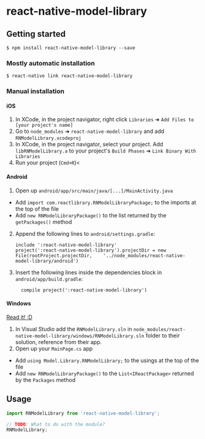 
# react-native-model-library

## Getting started

`$ npm install react-native-model-library --save`

### Mostly automatic installation

`$ react-native link react-native-model-library`

### Manual installation


#### iOS

1. In XCode, in the project navigator, right click `Libraries` ➜ `Add Files to [your project's name]`
2. Go to `node_modules` ➜ `react-native-model-library` and add `RNModelLibrary.xcodeproj`
3. In XCode, in the project navigator, select your project. Add `libRNModelLibrary.a` to your project's `Build Phases` ➜ `Link Binary With Libraries`
4. Run your project (`Cmd+R`)<

#### Android

1. Open up `android/app/src/main/java/[...]/MainActivity.java`
  - Add `import com.reactlibrary.RNModelLibraryPackage;` to the imports at the top of the file
  - Add `new RNModelLibraryPackage()` to the list returned by the `getPackages()` method
2. Append the following lines to `android/settings.gradle`:
  	```
  	include ':react-native-model-library'
  	project(':react-native-model-library').projectDir = new File(rootProject.projectDir, 	'../node_modules/react-native-model-library/android')
  	```
3. Insert the following lines inside the dependencies block in `android/app/build.gradle`:
  	```
      compile project(':react-native-model-library')
  	```

#### Windows
[Read it! :D](https://github.com/ReactWindows/react-native)

1. In Visual Studio add the `RNModelLibrary.sln` in `node_modules/react-native-model-library/windows/RNModelLibrary.sln` folder to their solution, reference from their app.
2. Open up your `MainPage.cs` app
  - Add `using Model.Library.RNModelLibrary;` to the usings at the top of the file
  - Add `new RNModelLibraryPackage()` to the `List<IReactPackage>` returned by the `Packages` method


## Usage
```javascript
import RNModelLibrary from 'react-native-model-library';

// TODO: What to do with the module?
RNModelLibrary;
```
  